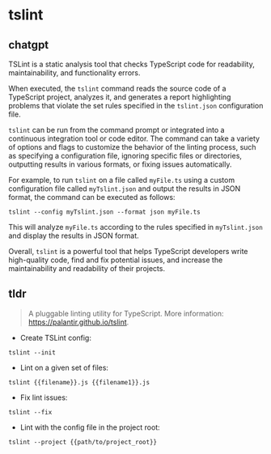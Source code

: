 # tslint 
## chatgpt 
TSLint is a static analysis tool that checks TypeScript code for readability, maintainability, and functionality errors. 

When executed, the `tslint` command reads the source code of a TypeScript project, analyzes it, and generates a report highlighting problems that violate the set rules specified in the `tslint.json` configuration file. 

`tslint` can be run from the command prompt or integrated into a continuous integration tool or code editor. The command can take a variety of options and flags to customize the behavior of the linting process, such as specifying a configuration file, ignoring specific files or directories, outputting results in various formats, or fixing issues automatically.

For example, to run `tslint` on a file called `myFile.ts` using a custom configuration file called `myTslint.json` and output the results in JSON format, the command can be executed as follows:

```
tslint --config myTslint.json --format json myFile.ts
```

This will analyze `myFile.ts` according to the rules specified in `myTslint.json` and display the results in JSON format. 

Overall, `tslint` is a powerful tool that helps TypeScript developers write high-quality code, find and fix potential issues, and increase the maintainability and readability of their projects. 

## tldr 
 
> A pluggable linting utility for TypeScript.
> More information: <https://palantir.github.io/tslint>.

- Create TSLint config:

`tslint --init`

- Lint on a given set of files:

`tslint {{filename}}.js {{filename1}}.js`

- Fix lint issues:

`tslint --fix`

- Lint with the config file in the project root:

`tslint --project {{path/to/project_root}}`

